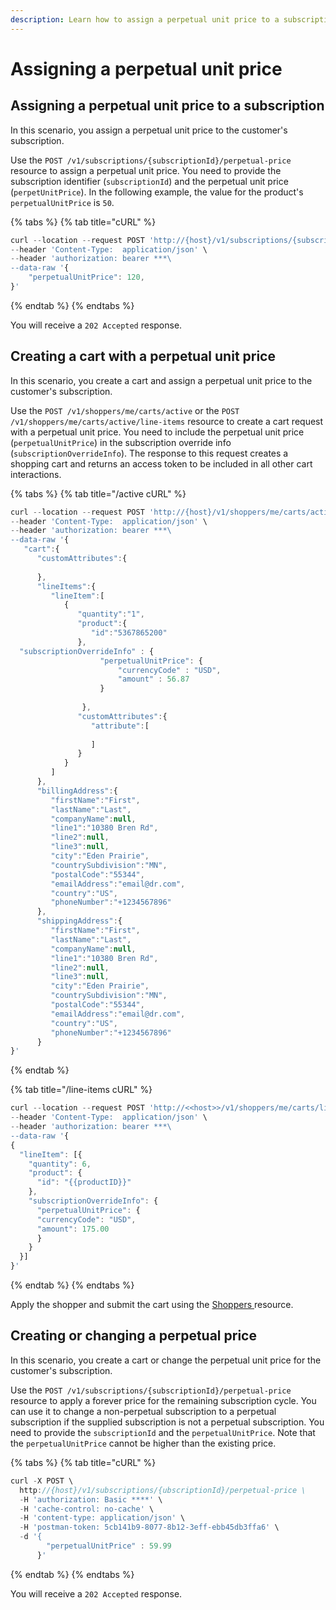```yaml
---
description: Learn how to assign a perpetual unit price to a subscription.
---
```


# Assigning a perpetual unit price

## Assigning a perpetual unit price to a subscription

In this scenario, you assign a perpetual unit price to the customer's subscription.

Use the `POST /v1/subscriptions/{subscriptionId}/perpetual-price` resource to assign a perpetual unit price. You need to provide the subscription identifier (`subscriptionId`) and the perpetual unit price (`perpetUnitPrice`). In the following example, the value for the product's `perpetualUnitPrice` is `50`.&#x20;

{% tabs %}
{% tab title="cURL" %}
```javascript
curl --location --request POST 'http://{host}/v1/subscriptions/{subscriptionId}/perpetual-price' \
--header 'Content-Type:  application/json' \
--header 'authorization: bearer ***\
--data-raw '{
    "perpetualUnitPrice": 120,
}'
```
{% endtab %}
{% endtabs %}

You will receive a `202 Accepted` response.

## Creating a cart with a perpetual unit price

In this scenario, you create a cart and assign a perpetual unit price to the customer's subscription.

Use the `POST /v1/shoppers/me/carts/active` or the `POST /v1/shoppers/me/carts/active/line-items` resource to create a cart request with a perpetual unit price. You need to include the perpetual unit price (`perpetualUnitPrice`) in the subscription override info (`subscriptionOverrideInfo`). The response to this request creates a shopping cart and returns an access token to be included in all other cart interactions.

{% tabs %}
{% tab title="/active cURL" %}
```javascript
curl --location --request POST 'http://{host}/v1/shoppers/me/carts/active' \
--header 'Content-Type:  application/json' \
--header 'authorization: bearer ***\
--data-raw '{
   "cart":{
      "customAttributes":{
         
      },
      "lineItems":{
         "lineItem":[
            {
               "quantity":"1",
               "product":{
                  "id":"5367865200"
               },
  "subscriptionOverrideInfo" : {
                    "perpetualUnitPrice": {
                        "currencyCode" : "USD",
                        "amount" : 56.87
                    }
               
                },
               "customAttributes":{
                  "attribute":[
                     
                  ]
               }
            }
         ]
      },
      "billingAddress":{
         "firstName":"First",
         "lastName":"Last",
         "companyName":null,
         "line1":"10380 Bren Rd",
         "line2":null,
         "line3":null,
         "city":"Eden Prairie",
         "countrySubdivision":"MN",
         "postalCode":"55344",
         "emailAddress":"email@dr.com",
         "country":"US",
         "phoneNumber":"+1234567896"
      },
      "shippingAddress":{
         "firstName":"First",
         "lastName":"Last",
         "companyName":null,
         "line1":"10380 Bren Rd",
         "line2":null,
         "line3":null,
         "city":"Eden Prairie",
         "countrySubdivision":"MN",
         "postalCode":"55344",
         "emailAddress":"email@dr.com",
         "country":"US",
         "phoneNumber":"+1234567896"
      }
}'
```
{% endtab %}

{% tab title="/line-items cURL" %}
```javascript
curl --location --request POST 'http://<<host>>/v1/shoppers/me/carts/line-items' \
--header 'Content-Type:  application/json' \
--header 'authorization: bearer ***\
--data-raw '{
{
  "lineItem": [{
    "quantity": 6,
    "product": {
      "id": "{{productID}}"
    },
    "subscriptionOverrideInfo": {
      "perpetualUnitPrice": {
      "currencyCode": "USD",
      "amount": 175.00
      }
    }
  }]
}'
```
{% endtab %}
{% endtabs %}

Apply the shopper and submit the cart using the  [Shoppers ](https://www.digitalriver.com/docs/commerce-api-reference/#tag/Shoppers/paths/\~1v1\~1shoppers/post)resource.

## Creating or changing a perpetual price

In this scenario, you create a cart or change the perpetual unit price for the customer's subscription.

Use the `POST /v1/subscriptions/{subscriptionId}/perpetual-price` resource to apply a forever price for the remaining subscription cycle. You can use it to change a non-perpetual subscription to a perpetual subscription if the supplied subscription is not a perpetual subscription. You need to provide the `subscriptionId` and the `perpetualUnitPrice`. Note that the `perpetualUnitPrice` cannot be higher than the existing price.

{% tabs %}
{% tab title="cURL" %}
```javascript
curl -X POST \
  http://{host}/v1/subscriptions/{ubscriptionId}/perpetual-price \
  -H 'authorization: Basic ****' \
  -H 'cache-control: no-cache' \
  -H 'content-type: application/json' \
  -H 'postman-token: 5cb141b9-8077-8b12-3eff-ebb45db3ffa6' \
  -d '{
        "perpetualUnitPrice" : 59.99
      }'
```
{% endtab %}
{% endtabs %}

You will receive a `202 Accepted` response.
